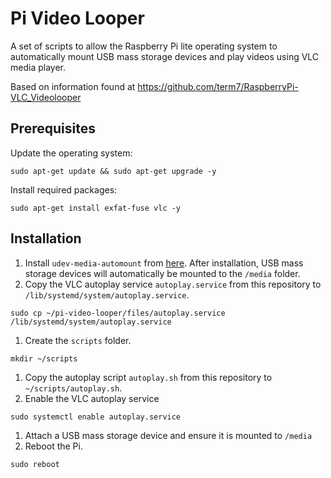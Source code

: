 # Pi Video Looper

A set of scripts to allow the Raspberry Pi lite operating system to automatically mount USB mass storage devices and play videos using VLC media player.

Based on information found at https://github.com/term7/RaspberryPi-VLC_Videolooper

## Prerequisites

Update the operating system:
```
sudo apt-get update && sudo apt-get upgrade -y
```

Install required packages:
```
sudo apt-get install exfat-fuse vlc -y
```

## Installation

1. Install `udev-media-automount` from [here](https://github.com/Ferk/udev-media-automount). After installation, USB mass storage devices will automatically be mounted to the `/media` folder.
1. Copy the VLC autoplay service `autoplay.service` from this repository to `/lib/systemd/system/autoplay.service`.
```
sudo cp ~/pi-video-looper/files/autoplay.service /lib/systemd/system/autoplay.service
```
1. Create the `scripts` folder.
```
mkdir ~/scripts
```
1. Copy the autoplay script `autoplay.sh` from this repository to `~/scripts/autoplay.sh`.
1. Enable the VLC autoplay service
```
sudo systemctl enable autoplay.service
```
1. Attach a USB mass storage device and ensure it is mounted to `/media`
1. Reboot the Pi.
```
sudo reboot
```
